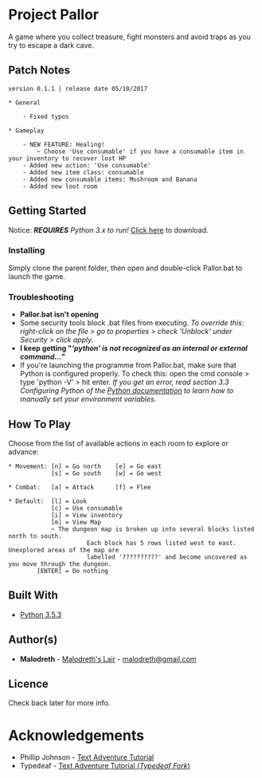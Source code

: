 # Project Pallor

A game where you collect treasure, fight monsters and avoid traps as you try to escape a dark cave.

## Patch Notes

```
version 0.1.1 | release date 05/10/2017

* General
  
    - Fixed typos

* Gameplay

    - NEW FEATURE: Healing! 
        ~ Choose 'Use consumable' if you have a consumable item in your inventory to recover lost HP
    - Added new action: 'Use consumable'
    - Added new item class: consumable
    - Added new consumable items: Mushroom and Banana
    - Added new loot room  
```

## Getting Started

Notice: ***REQUIRES** Python 3.x to run!* [Click here](https://www.python.org/downloads/) to download.

### Installing

Simply clone the parent folder, then open and double-click Pallor.bat to launch the game.

### Troubleshooting

* **Pallor.bat isn't opening** 
 * Some security tools block .bat files from executing. *To override this: right-click on the file > go to properties > check 'Unblock' under Security > click apply.*
* **I keep getting "*'python' is not recognized as an internal or external command...*"**
 * If you're launching the programme from Pallor.bat, make sure that Python is configured properly. To check this: open the cmd console > type 'python -V' > hit enter. *If you get an error, read section 3.3 Configuring Python of the [Python documentation](https://docs.python.org/3.6/using/windows.html) to learn how to manually set your environment variables.*

## How To Play

Choose from the list of available actions in each room to explore or advance:
```
* Movement: [n] = Go north    [e] = Go east
            [s] = Go south    [w] = Go west

* Combat:   [a] = Attack      [f] = Flee

* Default:  [l] = Look
            [c] = Use consumable 
            [i] = View inventory
            [m] = View Map
		    ~ The dungeon map is broken up into several blocks listed north to south.
                      Each block has 5 rows listed west to east. Unexplored areas of the map are
                      labelled '??????????' and become uncovered as you move through the dungeon. 
        [ENTER] = Do nothing
```
## Built With

* [Python 3.5.3](https://docs.python.org/3.5/whatsnew/3.5.html)

## Author(s)

* **Malodreth** - [Malodreth's Lair](http://www.malodreth.cf/) - [malodreth@gmail.com](mailto:malodreth@gmail.com)

## Licence

Check back later for more info.

# Acknowledgements

* Phillip Johnson - [Text Adventure Tutorial](https://github.com/phillipjohnson/text-adventure-tut)
* Typedeaf - [Text Adventure Tutorial (*Typedeaf Fork*)](https://github.com/typedeaf/text-adventure-tut)